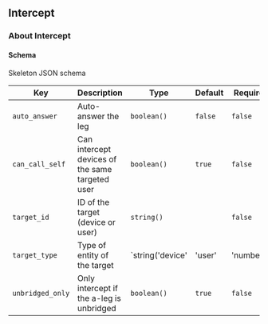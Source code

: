 ## Intercept

### About Intercept

#### Schema

Skeleton JSON schema



Key | Description | Type | Default | Required
--- | ----------- | ---- | ------- | --------
`auto_answer` | Auto-answer the leg | `boolean()` | `false` | `false`
`can_call_self` | Can intercept devices of the same targeted user | `boolean()` | `true` | `false`
`target_id` | ID of the target (device or user) | `string()` |   | `false`
`target_type` | Type of entity of the target | `string('device' | 'user' | 'number')` |   | `false`
`unbridged_only` | Only intercept if the a-leg is unbridged | `boolean()` | `true` | `false`



